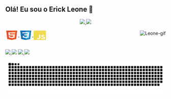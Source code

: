 ## Olá! Eu sou o Erick Leone 🙂

<div align="center">
  <a href="https://github.com/leoneerick">
  <img height="180em" src="https://github-readme-stats.vercel.app/api?username=leoneerick&show_icons=true&theme=dark&include_all_commits=true&count_private=true"/>
  <img height="100em" src="https://github-readme-stats.vercel.app/api/top-langs/?username=leoneerick&layout=compact&langs_count=7&theme=dark"/>
</div>
<div style="display: inline_block"><br>
  <img align="center" alt="Leone-HTML" height="30" width="40" src="https://raw.githubusercontent.com/devicons/devicon/master/icons/html5/html5-original.svg">
  <img align="center" alt="Leone-CSS" height="30" width="40" src="https://raw.githubusercontent.com/devicons/devicon/master/icons/css3/css3-original.svg">
  <img align="center" alt="Leone-Js" height="30" width="40" src="https://raw.githubusercontent.com/devicons/devicon/master/icons/javascript/javascript-plain.svg">
  <img align="right" alt="Leone-gif" src="https://lh3.googleusercontent.com/T7OroxyEIsdoOla4k_CM5Ba_f-ednxAMW4oXfpoWTN7Tk3zbdcUeU2p6S-G-CQUMyW1djUBju4_kp_G9GxSz_voHv5WykA6-Bpln-CJlkrXRgbSpFW3S9cZ8ylSDa5EEs6lVIPaCW7_bamNjYpUpq0awvlK4elU4ARrpp90CWjrsE37QJl2yVMitngaahdw4qY1qBiEPmNxzLREm3IBDvm2YwKjQgIfYigZCcaBd2fk71_DZ_xj0e7SiqMAt-RalvIwRvUTZ4MvXllUunaWRqfhCRwrTlKLuHTXJwyqIYhJ6A8TN8qmguRiAfQMSI-Qa8gcsTEgLIe7N9hu_xUTK3e2iVG44HStHLxY635SwlAC7AnbOuuOVPBYfMhdpLkcIZM34oPqUQHHCt0aJ0Kime02CTdyVROuOyVyz3pBuIPkikZEzGMZM_yS8Hc6biHlecnahKoUKMmeq_EQ6BSc1hrRsy6cjHv-3J9vyLyeor4foN6dIVc3hq9U4O5dx1m7dgkcF8SE6JLI6yF73w7xCSc2-fchu67D6wv7Vo8PKzf8PgTBrIpvkLeRGWdDjtazNK1DY9NesUGmdBJ_4K8RrEtkNDrSQDSkT3im0BJb1Qtih_I-EXHoGNLUHk-hTPjcRN4hI-dq2dbTJRfpYtCHVSdmrexqj9DlPSbtCqYJ_h30vgP3O-j96CPv6icDXGoas8A-pDw6UkrFOKBGItBv2TbJc=s150-no?authuser=0">
</div>
  
  ##
 
<div> 
  <a href="https://www.linkedin.com/in/leoneerick56/" target="_blank"><img src="https://img.shields.io/badge/-LinkedIn-%230077B5?style=for-the-badge&logo=linkedin&logoColor=white" target="_blank">
  </a
  <a href="https://www.instagram.com/leoneerick/" target="_blank"><img src="https://img.shields.io/badge/-Instagram-%23E4405F?style=for-the-badge&logo=instagram&logoColor=white" target="_blank">
  </a>
  <a href = "mailto:leoneerick56@gmail.com"><img src="https://img.shields.io/badge/-Gmail-%23333?style=for-the-badge&logo=gmail&logoColor=white" target="_blank">
  </a>
  <a href = "https://twitter.com/nueil_e"><img src="https://img.shields.io/badge/Twitter-1DA1F2?style=for-the-badge&logo=twitter&logoColor=white" target="_blank"></a>
 
  ![Snake animation](https://github.com/leoneerick/leoneerick/blob/output/github-contribution-grid-snake.svg)
</div>
